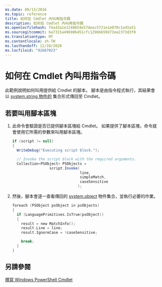 ```yaml
---
ms.date: 09/13/2016
ms.topic: reference
title: 如何在 Cmdlet 內叫用指令碼
description: 如何在 Cmdlet 內叫用指令碼
ms.openlocfilehash: f4a43a1e1240854e57deac5721e1e070c1a45a51
ms.sourcegitcommit: ba7315a496986451cfc1296b659d73ea2373d3f0
ms.translationtype: MT
ms.contentlocale: zh-TW
ms.lasthandoff: 12/10/2020
ms.locfileid: "92667023"
---
```

# <a name="how-to-invoke-scripts-within-a-cmdlet"></a>如何在 Cmdlet 內叫用指令碼

此範例說明如何叫用提供給 Cmdlet 的腳本。 腳本是由指令程式執行，其結果會以 [system.string 物件的](/dotnet/api/System.Management.Automation.PSObject) 集合形式傳回至 Cmdlet。

## <a name="to-invoke-a-script-block"></a>若要叫用腳本區塊

1. 此命令會驗證是否已提供腳本區塊給 Cmdlet。 如果提供了腳本區塊，命令就會使用它所需的參數來叫用腳本區塊。

    ```csharp
    if (script != null)
    {
      WriteDebug("Executing script block.");

      // Invoke the script block with the required arguments.
      Collection<PSObject> PSObjects =
                     script.Invoke(
                                   line,
                                   simpleMatch,
                                   caseSensitive
                                  );
    ```

2. 然後，腳本會逐一查看傳回的 [system.object](/dotnet/api/System.Management.Automation.PSObject) 物件集合，並執行必要的作業。

    ```c
    foreach (PSObject psObject in psObjects)
    {
      if (LanguagePrimitives.IsTrue(psObject))
      {
        result = new MatchInfo();
        result.Line = line;
        result.IgnoreCase = !caseSensitive;

        break;
      }
    }

    ```

## <a name="see-also"></a>另請參閱

[撰寫 Windows PowerShell Cmdlet](./writing-a-windows-powershell-cmdlet.md)
